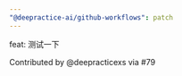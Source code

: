 ```yaml
---
"@deepractice-ai/github-workflows": patch
---
```


feat: 测试一下

Contributed by @deepracticexs via #79
